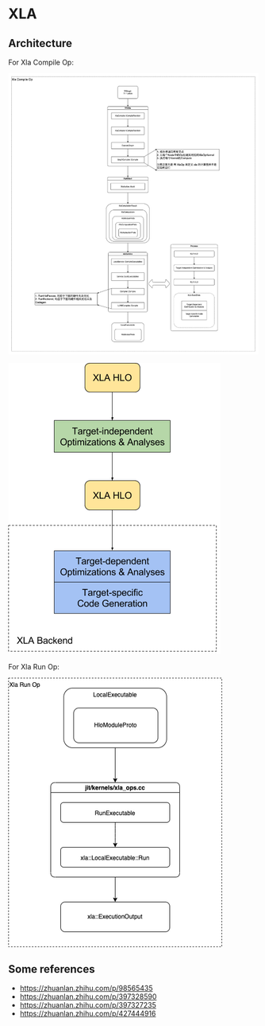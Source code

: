 # XLA

## Architecture

For Xla Compile Op:

![xla_compile_op](images/xla_compilie.png)

![xla-compile](images/how-does-xla-work.png)

For Xla Run Op:

![xla_run_op](images/xla_run.png)

## Some references

- https://zhuanlan.zhihu.com/p/98565435
- https://zhuanlan.zhihu.com/p/397328590
- https://zhuanlan.zhihu.com/p/397327235
- https://zhuanlan.zhihu.com/p/427444916
